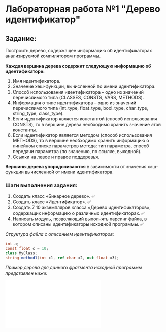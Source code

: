 # Лабораторная работа №1 "Дерево идентификатор"
## Задание: 
Построить дерево, содержащее информацию об идентификаторах анализируемой компилятором программы.

**Каждая вершина дерева содержит следующую информацию об идентификаторе:**
1)	Имя идентификатора.
2)	Значение хеш-функции, вычисленной по имени идентификатора.
3)	Способ использования идентификатора – одно из значений перечислимого типа (CLASSES, CONSTS, VARS, METHODS).
4)	Информация о типе идентификатора – одно из значений перечислимого типа (int_type, float_type, bool_type, char_type, string_type, class_type).
5)	Если идентификатор является константой (способ использования CONSTS), то в вершине дерева необходимо хранить значение этой константы.
6)	Если идентификатор является методом (способ использования METHODS), то в вершине необходимо хранить информацию о линейном списке параметров метода: тип параметра, способ передачи параметра (по значению, по ссылке, выходной).
7)	Ссылки на левое и правое поддеревья.

**Вершины дерева упорядочиваются** в зависимости от значения хэш-функции вычисленной от имени идентификатора.

### Шаги выполнения задания:
1.	Создать класс «Бинарное дерево». :white_check_mark:    
2.	Создать класс «Идентификатор». :white_check_mark:    
3.	Создать 7 10 экземпляров класса «Дерево идентификаторов», содержащих информацию о различных идентификаторах. :white_check_mark:    
4.	Написать модуль, позволяющий выполнять парсинг файла, в котором описаны идентификаторы исходной программы. :white_check_mark:    

*Структура файла с описанием идентификаторов:*
```C#
int a;
const float c = 10;
class MyClass;
string method1(int x1, ref char x2, out float x3);
```
*Пример дерева для данного фрагмента исходной программы представлен ниже:*

![alt text](Tree.htm) 